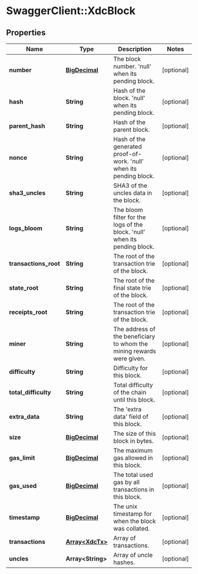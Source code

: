 # SwaggerClient::XdcBlock

## Properties
Name | Type | Description | Notes
------------ | ------------- | ------------- | -------------
**number** | [**BigDecimal**](BigDecimal.md) | The block number. &#x27;null&#x27; when its pending block. | [optional] 
**hash** | **String** | Hash of the block. &#x27;null&#x27; when its pending block. | [optional] 
**parent_hash** | **String** | Hash of the parent block. | [optional] 
**nonce** | **String** | Hash of the generated proof-of-work. &#x27;null&#x27; when its pending block. | [optional] 
**sha3_uncles** | **String** | SHA3 of the uncles data in the block. | [optional] 
**logs_bloom** | **String** | The bloom filter for the logs of the block. &#x27;null&#x27; when its pending block. | [optional] 
**transactions_root** | **String** | The root of the transaction trie of the block. | [optional] 
**state_root** | **String** | The root of the final state trie of the block. | [optional] 
**receipts_root** | **String** | The root of the transaction trie of the block. | [optional] 
**miner** | **String** | The address of the beneficiary to whom the mining rewards were given. | [optional] 
**difficulty** | **String** | Difficulty for this block. | [optional] 
**total_difficulty** | **String** | Total difficulty of the chain until this block. | [optional] 
**extra_data** | **String** | The &#x27;extra data&#x27; field of this block. | [optional] 
**size** | [**BigDecimal**](BigDecimal.md) | The size of this block in bytes. | [optional] 
**gas_limit** | [**BigDecimal**](BigDecimal.md) | The maximum gas allowed in this block. | [optional] 
**gas_used** | [**BigDecimal**](BigDecimal.md) | The total used gas by all transactions in this block. | [optional] 
**timestamp** | [**BigDecimal**](BigDecimal.md) | The unix timestamp for when the block was collated. | [optional] 
**transactions** | [**Array&lt;XdcTx&gt;**](XdcTx.md) | Array of transactions. | [optional] 
**uncles** | **Array&lt;String&gt;** | Array of uncle hashes. | [optional] 

